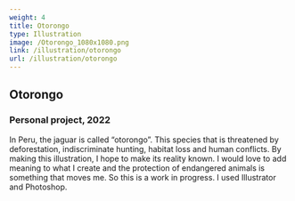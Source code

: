 ```yaml
---
weight: 4
title: Otorongo
type: Illustration
image: /Otorongo_1080x1080.png
link: /illustration/otorongo
url: /illustration/otorongo
---
```


## Otorongo

### Personal project, 2022

In Peru, the jaguar is called “otorongo”. This species that is threatened by deforestation, indiscriminate hunting, habitat loss and human conflicts. By making this illustration, I hope to make its reality known. I would love to add meaning to what I create and the protection of endangered animals is something that moves me. So this is a work in progress. I used Illustrator and Photoshop.
